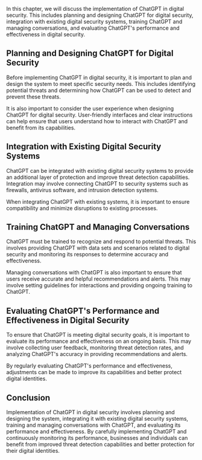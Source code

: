 
In this chapter, we will discuss the implementation of ChatGPT in digital security. This includes planning and designing ChatGPT for digital security, integration with existing digital security systems, training ChatGPT and managing conversations, and evaluating ChatGPT's performance and effectiveness in digital security.

Planning and Designing ChatGPT for Digital Security
---------------------------------------------------

Before implementing ChatGPT in digital security, it is important to plan and design the system to meet specific security needs. This includes identifying potential threats and determining how ChatGPT can be used to detect and prevent these threats.

It is also important to consider the user experience when designing ChatGPT for digital security. User-friendly interfaces and clear instructions can help ensure that users understand how to interact with ChatGPT and benefit from its capabilities.

Integration with Existing Digital Security Systems
--------------------------------------------------

ChatGPT can be integrated with existing digital security systems to provide an additional layer of protection and improve threat detection capabilities. Integration may involve connecting ChatGPT to security systems such as firewalls, antivirus software, and intrusion detection systems.

When integrating ChatGPT with existing systems, it is important to ensure compatibility and minimize disruptions to existing processes.

Training ChatGPT and Managing Conversations
-------------------------------------------

ChatGPT must be trained to recognize and respond to potential threats. This involves providing ChatGPT with data sets and scenarios related to digital security and monitoring its responses to determine accuracy and effectiveness.

Managing conversations with ChatGPT is also important to ensure that users receive accurate and helpful recommendations and alerts. This may involve setting guidelines for interactions and providing ongoing training to ChatGPT.

Evaluating ChatGPT's Performance and Effectiveness in Digital Security
----------------------------------------------------------------------

To ensure that ChatGPT is meeting digital security goals, it is important to evaluate its performance and effectiveness on an ongoing basis. This may involve collecting user feedback, monitoring threat detection rates, and analyzing ChatGPT's accuracy in providing recommendations and alerts.

By regularly evaluating ChatGPT's performance and effectiveness, adjustments can be made to improve its capabilities and better protect digital identities.

Conclusion
----------

Implementation of ChatGPT in digital security involves planning and designing the system, integrating it with existing digital security systems, training and managing conversations with ChatGPT, and evaluating its performance and effectiveness. By carefully implementing ChatGPT and continuously monitoring its performance, businesses and individuals can benefit from improved threat detection capabilities and better protection for their digital identities.
